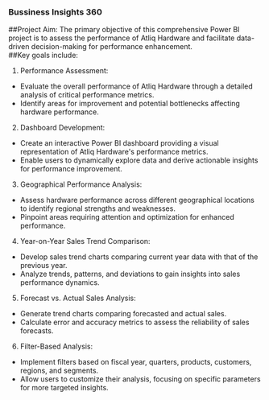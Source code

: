 ### Bussiness Insights 360
##Project Aim:
The primary objective of this comprehensive Power BI project is to assess the performance of Atliq Hardware and facilitate data-driven decision-making for performance enhancement.  
##Key goals include:

1. Performance Assessment:
  - Evaluate the overall performance of Atliq Hardware through a detailed analysis of critical performance metrics.
  - Identify areas for improvement and potential bottlenecks affecting hardware performance.  
2. Dashboard Development:

  - Create an interactive Power BI dashboard providing a visual representation of Atliq Hardware's performance metrics.
  - Enable users to dynamically explore data and derive actionable insights for performance improvement.
3. Geographical Performance Analysis:

  - Assess hardware performance across different geographical locations to identify regional strengths and weaknesses.
  - Pinpoint areas requiring attention and optimization for enhanced performance.
4. Year-on-Year Sales Trend Comparison:

  - Develop sales trend charts comparing current year data with that of the previous year.
  - Analyze trends, patterns, and deviations to gain insights into sales performance dynamics.
5. Forecast vs. Actual Sales Analysis:

  - Generate trend charts comparing forecasted and actual sales.
  - Calculate error and accuracy metrics to assess the reliability of sales forecasts.
6. Filter-Based Analysis:

  - Implement filters based on fiscal year, quarters, products, customers, regions, and segments.
  - Allow users to customize their analysis, focusing on specific parameters for more targeted insights.
